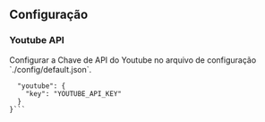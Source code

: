 <h2>Configuração</h2>
<h3>Youtube API</h3>
Configurar a Chave de API do Youtube no arquivo de configuração `./config/default.json`.


```{
  "youtube": {
    "key": "YOUTUBE_API_KEY"
  }
}```
